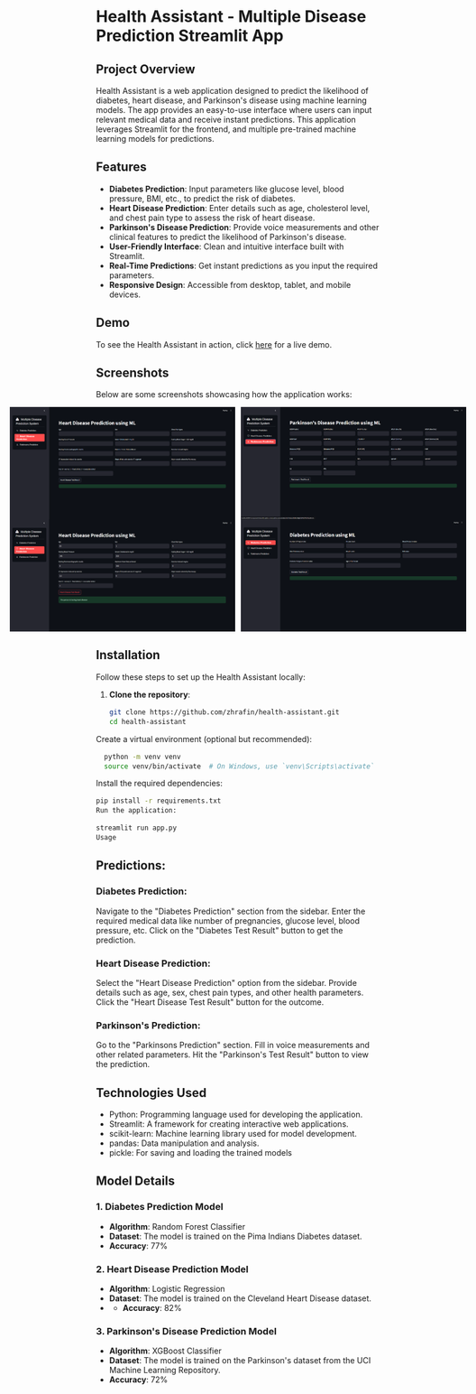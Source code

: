 # Health Assistant - Multiple Disease Prediction Streamlit App 

## Project Overview

Health Assistant is a web application designed to predict the likelihood of diabetes, heart disease, and Parkinson's disease using machine learning models. The app provides an easy-to-use interface where users can input relevant medical data and receive instant predictions. This application leverages Streamlit for the frontend, and multiple pre-trained machine learning models for predictions.


## Features

- **Diabetes Prediction**: Input parameters like glucose level, blood pressure, BMI, etc., to predict the risk of diabetes.
- **Heart Disease Prediction**: Enter details such as age, cholesterol level, and chest pain type to assess the risk of heart disease.
- **Parkinson's Disease Prediction**: Provide voice measurements and other clinical features to predict the likelihood of Parkinson's disease.
- **User-Friendly Interface**: Clean and intuitive interface built with Streamlit.
- **Real-Time Predictions**: Get instant predictions as you input the required parameters.
- **Responsive Design**: Accessible from desktop, tablet, and mobile devices.

## Demo

To see the Health Assistant in action, click [here](https://health-assistant-byrafin.streamlit.app/) for a live demo.

## Screenshots
Below are some screenshots showcasing how the application works:

<div style="display: flex; gap: 10px; justify-content: center;">
    <img src="demo/Screenshot_1.png" alt="GUI Screenshot 6" width="400" />
    <img src="demo/Screenshot_2.png" alt="GUI Screenshot 7" width="400" />
</div>

<div style="display: flex; gap: 10px; justify-content: center;">
    <img src="demo/Screenshot_3.png" alt="GUI Screenshot 6" width="400" />
    <img src="demo/Screenshot_7.png" alt="GUI Screenshot 7" width="400" />
</div>

## Installation

Follow these steps to set up the Health Assistant locally:

1. **Clone the repository**:

   ```bash
   git clone https://github.com/zhrafin/health-assistant.git
   cd health-assistant
Create a virtual environment (optional but recommended):

```bash
  python -m venv venv
  source venv/bin/activate  # On Windows, use `venv\Scripts\activate`
```
  Install the required dependencies:

```bash
pip install -r requirements.txt
Run the application:
```

```bash
streamlit run app.py
Usage
```

## Predictions:

### Diabetes Prediction:
Navigate to the "Diabetes Prediction" section from the sidebar.
Enter the required medical data like number of pregnancies, glucose level, blood pressure, etc.
Click on the "Diabetes Test Result" button to get the prediction.


### Heart Disease Prediction:
Select the "Heart Disease Prediction" option from the sidebar.
Provide details such as age, sex, chest pain types, and other health parameters.
Click the "Heart Disease Test Result" button for the outcome.

### Parkinson's Prediction:
Go to the "Parkinsons Prediction" section.
Fill in voice measurements and other related parameters.
Hit the "Parkinson's Test Result" button to view the prediction.



## Technologies Used

 - Python: Programming language used for developing the application.
 - Streamlit: A framework for creating interactive web applications.
 - scikit-learn: Machine learning library used for model development.
 - pandas: Data manipulation and analysis.
 - pickle: For saving and loading the trained models


## Model Details

### 1. **Diabetes Prediction Model**

- **Algorithm**: Random Forest Classifier
- **Dataset**: The model is trained on the Pima Indians Diabetes dataset.
- **Accuracy**: 77%

### 2. **Heart Disease Prediction Model**

- **Algorithm**: Logistic Regression
- **Dataset**: The model is trained on the Cleveland Heart Disease dataset.
- - **Accuracy**: 82%

### 3. **Parkinson's Disease Prediction Model**

- **Algorithm**: XGBoost Classifier
- **Dataset**: The model is trained on the Parkinson's dataset from the UCI Machine Learning Repository.
- **Accuracy**: 72%


